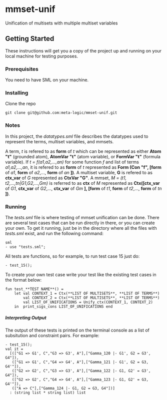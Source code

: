 # mmset-unif
Unification of multisets with multiple multiset variables

## Getting Started
These instructions will get you a copy of the project up and running on your local machine for testing purposes.

### Prerequisites
You need to have SML on your machine.

### Installing

Clone the repo

```
git clone git@github.com:meta-logic/mmset-unif.git
```

### Notes
In this project, the *datatypes.sml* file  describes the datatypes used to represent the terms, multiset variables, and mmsets.

A term, *t* is refered to as **form** of *t* which can be represented as either **Atom "t"** (grounded atom), **AtomVar "t"** (atom variable), or **FormVar "t"** (formula variable). If *t = f(a1,a2,...,an)* for some function *f* and list of terms *a1,a2,...,an*, it is refered to as **form** of *t* represented as **Form (Con "f", [form** of *a1*, **form** of *a2*,..., **form** of *an* **])**.
A multiset variable, **G** is refered to as **ctx_var** of *G* represented as **CtxVar "G"**.
A mmset, *M = (t1, t2,...,tn|G1,G2,...,Gm)* is referred to as **ctx** of *M* represented as **Ctx([ctx_var** of *G1*, **ctx_var** of *G2*,..., **ctx_var** of *Gm* **], [form** of *t1*, **form** of *t2*,..., **form** of *tn* **])**.

### Running
The *tests.sml* file is where testing of mmset unification can be done. There are several test cases that can be run directly in there, or you can create your own. To get it running, just be in the directory where all the files with *tests.sml* exist, and run the following command:
```
sml
- use "tests.sml";
```
All tests are functions, so for example, to run test case 15 just do:
```
- test_15();
```

To create your own test case write your test like the existing test cases in the format below:
```
fun test_**TEST NAME**() = 
    let val CONTEXT_1 = Ctx(**LIST OF MULTISETS**, **LIST OF TERMS**)
        val CONTEXT_2 = Ctx(**LIST OF MULTISETS**, **LIST OF TERMS**)
        val LIST_OF_UNIFICATIONS = Unify_ctx(CONTEXT_1, CONTEXT_2)
    in  print_sigs_cons LIST_OF_UNIFICATIONS end
```
##### Interpreting Output
The output of these tests is printed on the terminal console as a list of subsitution and constraint pairs.
For example:
```
- test_15();
val it =
  [(["G1 => G1', C","G3 => G3', A"],["Gamma_120 |- G1', G2 = G3', G4"]),
   (["G1 => G1', C","G4 => G4', A"],["Gamma_121 |- G1', G2 = G3, G4'"]),
   (["G2 => G2', C","G3 => G3', A"],["Gamma_122 |- G1, G2' = G3', G4"]),
   (["G2 => G2', C","G4 => G4', A"],["Gamma_123 |- G1, G2' = G3, G4'"]),
   (["A => C"],["Gamma_124 |- G1, G2 = G3, G4"])]
  : (string list * string list) list
```
